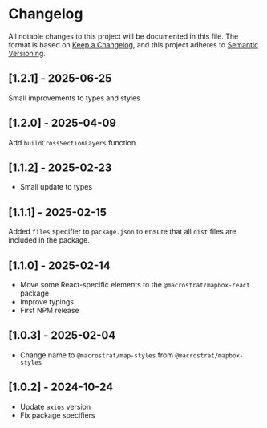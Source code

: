 # Changelog

All notable changes to this project will be documented in this file. The format
is based on [Keep a Changelog](https://keepachangelog.com/en/1.0.0/), and this
project adheres to [Semantic Versioning](https://semver.org/spec/v2.0.0.html).

## [1.2.1] - 2025-06-25

Small improvements to types and styles

## [1.2.0] - 2025-04-09

Add `buildCrossSectionLayers` function

## [1.1.2] - 2025-02-23

- Small update to types

## [1.1.1] - 2025-02-15

Added `files` specifier to `package.json` to ensure that all `dist` files are
included in the package.

## [1.1.0] - 2025-02-14

- Move some React-specific elements to the `@macrostrat/mapbox-react` package
- Improve typings
- First NPM release

## [1.0.3] - 2025-02-04

- Change name to `@macrostrat/map-styles` from `@macrostrat/mapbox-styles`

## [1.0.2] - 2024-10-24

- Update `axios` version
- Fix package specifiers
